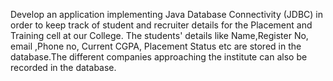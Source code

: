 Develop an application implementing Java Database Connectivity (JDBC) in order to keep
track of student and recruiter details for the Placement and Training cell at our College.
The students' details like Name,Register No, email ,Phone no, Current CGPA, Placement Status
etc are stored in the database.The different companies approaching the institute can also be
recorded in the database.
